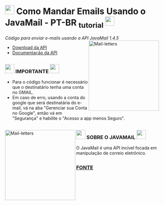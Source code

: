 # <img height="30" src="https://media.discordapp.net/attachments/767080390241812540/890041779875905616/432627_342f7014b45f4988b9d6de4e119b9747_mv2.gif?width=435&height=406"> Como Mandar Emails Usando o JavaMail - PT-BR <sub> tutorial </sub><img height="30" src="https://media.discordapp.net/attachments/767080390241812540/890041779875905616/432627_342f7014b45f4988b9d6de4e119b9747_mv2.gif?width=435&height=406">
<i> Código para enviar e-mails usando a API JavaMail 1.4.5 </i>
</br><img align="right" alt="Mail-letters" height="230" width="230" src="https://media.discordapp.net/attachments/767080390241812540/890057099273465856/vmfhfwhb8ll11.gif?width=369&height=369"> 
* [Download da API](https://www.oracle.com/java/technologies/javamail-releases.html)
* [Documentação da API](https://javaee.github.io/javamail/#API_Documentation)

##
 
### <img height="30" src="https://media.discordapp.net/attachments/767080390241812540/890044341639327774/gboard-emoji-kitchen-different-colored-9-329x329.png?width=296&height=296"> IMPORTANTE <img height="30" src="https://media.discordapp.net/attachments/767080390241812540/890044341639327774/gboard-emoji-kitchen-different-colored-9-329x329.png?width=296&height=296">
* Para o código funcionar é necessário que o destinatário tenha uma conta no GMAIL.
* Em caso de erro, usando a conta do google que será destinatária do e-mail, vá na aba "Gerenciar sua Conta no Google", então vá em "Segurança" e habilite o "Acesso a app menos Seguro".

##
<img align="left" alt="Mail-letters" height="230" width="230" src="https://media.discordapp.net/attachments/767080390241812540/890054176313335808/d36a4a34259355.56ca4de33c005.gif?width=369&height=369">

### <img height="30" src="https://media.discordapp.net/attachments/767080390241812540/890047868143030282/tumblr_mfi0vlMZ3o1rfjowdo1_500.gif?width=305&height=369"> SOBRE O JAVAMAIL <img height="30" src="https://media.discordapp.net/attachments/767080390241812540/890047868143030282/tumblr_mfi0vlMZ3o1rfjowdo1_500.gif?width=305&height=369"> 
O JavaMail é uma API incível focada em manipulação de correio eletrônico. 

## 

 ###  [FONTE](https://www.devmedia.com.br/enviando-email-com-javamail-utilizando-gmail/18034)
